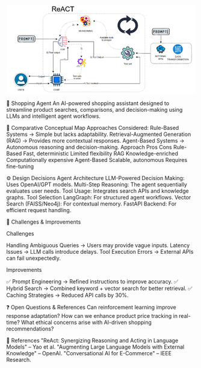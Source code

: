 ![alt text](image.png)


🛒 Shopping Agent
An AI-powered shopping assistant designed to streamline product searches, comparisons, and decision-making using LLMs and intelligent agent workflows.


📌 Comparative Conceptual Map
Approaches Considered:
Rule-Based Systems → Simple but lacks adaptability.
Retrieval-Augmented Generation (RAG) → Provides more contextual responses.
Agent-Based Systems → Autonomous reasoning and decision-making.
Approach	Pros	Cons
Rule-Based	Fast, deterministic	Limited flexibility
RAG	Knowledge-enriched	Computationally expensive
Agent-Based	Scalable, autonomous	Requires fine-tuning


⚙️ Design Decisions
Agent Architecture
LLM-Powered Decision Making: Uses OpenAI/GPT models.
Multi-Step Reasoning: The agent sequentially evaluates user needs.
Tool Usage: Integrates search APIs and knowledge graphs.
Tool Selection
LangGraph: For structured agent workflows.
Vector Search (FAISS/Neo4j): For contextual memory.
FastAPI Backend: For efficient request handling.


🚧 Challenges & Improvements

Challenges

Handling Ambiguous Queries → Users may provide vague inputs.
Latency Issues → LLM calls introduce delays.
Tool Execution Errors → External APIs can fail unexpectedly.

Improvements

✅ Prompt Engineering → Refined instructions to improve accuracy.
✅ Hybrid Search → Combined keyword + vector search for better retrieval.
✅ Caching Strategies → Reduced API calls by 30%.


❓ Open Questions & References
Can reinforcement learning improve response adaptation?
How can we enhance product price tracking in real-time?
What ethical concerns arise with AI-driven shopping recommendations?


📖 References
"ReAct: Synergizing Reasoning and Acting in Language Models" – Yao et al.
"Augmenting Large Language Models with External Knowledge" – OpenAI.
"Conversational AI for E-Commerce" – IEEE Research.